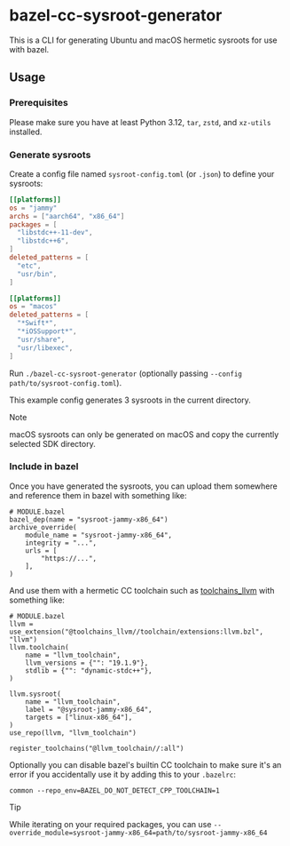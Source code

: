 # bazel-cc-sysroot-generator

This is a CLI for generating Ubuntu and macOS hermetic sysroots for use
with bazel.

## Usage

### Prerequisites

Please make sure you have at least Python 3.12, `tar`, `zstd`, and `xz-utils` installed.

### Generate sysroots

Create a config file named `sysroot-config.toml` (or `.json`) to define
your sysroots:

```toml
[[platforms]]
os = "jammy"
archs = ["aarch64", "x86_64"]
packages = [
  "libstdc++-11-dev",
  "libstdc++6",
]
deleted_patterns = [
  "etc",
  "usr/bin",
]

[[platforms]]
os = "macos"
deleted_patterns = [
  "*Swift*",
  "*iOSSupport*",
  "usr/share",
  "usr/libexec",
]
```

Run `./bazel-cc-sysroot-generator` (optionally passing `--config
path/to/sysroot-config.toml`).

This example config generates 3 sysroots in the current directory.

> [!NOTE]
> macOS sysroots can only be generated on macOS and copy the
> currently selected SDK directory.

### Include in bazel

Once you have generated the sysroots, you can upload them somewhere and
reference them in bazel with something like:

```bzl
# MODULE.bazel
bazel_dep(name = "sysroot-jammy-x86_64")
archive_override(
    module_name = "sysroot-jammy-x86_64",
    integrity = "...",
    urls = [
        "https://...",
    ],
)
```

And use them with a hermetic CC toolchain such as
[toolchains_llvm](https://github.com/bazel-contrib/toolchains_llvm) with
something like:

```bzl
# MODULE.bazel
llvm = use_extension("@toolchains_llvm//toolchain/extensions:llvm.bzl", "llvm")
llvm.toolchain(
    name = "llvm_toolchain",
    llvm_versions = {"": "19.1.9"},
    stdlib = {"": "dynamic-stdc++"},
)

llvm.sysroot(
    name = "llvm_toolchain",
    label = "@sysroot-jammy-x86_64",
    targets = ["linux-x86_64"],
)
use_repo(llvm, "llvm_toolchain")

register_toolchains("@llvm_toolchain//:all")
```

Optionally you can disable bazel's builtin CC toolchain to make sure
it's an error if you accidentally use it by adding this to your
`.bazelrc`:

```
common --repo_env=BAZEL_DO_NOT_DETECT_CPP_TOOLCHAIN=1
```

> [!TIP]
> While iterating on your required packages, you can use
> `--override_module=sysroot-jammy-x86_64=path/to/sysroot-jammy-x86_64`
